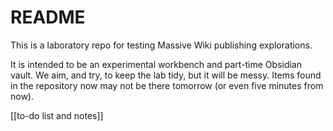 # README

This is a laboratory repo for testing Massive Wiki publishing explorations.

It is intended to be an experimental workbench and part-time Obsidian
vault. We aim, and try, to keep the lab tidy, but it will be messy. Items found
in the repository now may not be there tomorrow (or even five minutes
from now).


[[to-do list and notes]]

